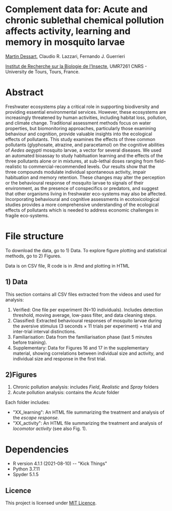 # Complement data for: Acute and chronic sublethal chemical pollution affects activity, learning and memory in mosquito larvae

[Martin Dessart](https://martindessart.github.io/), Claudio R. Lazzari, Fernando J. Guerrieri

[Institut de Recherche sur la Biologie de l’Insecte](https://irbi.univ-tours.fr/), UMR7261 CNRS - University de Tours, Tours, France.

# Abstract
Freshwater ecosystems play a critical role in supporting biodiversity and providing essential environmental services. However, these ecosystems are increasingly threatened by human activities, including habitat loss, pollution, and climate change. Traditional assessment methods focus on water properties, but biomonitoring approaches, particularly those examining behaviour and cognition, provide valuable insights into the ecological effects of pollutants. This study examines the effects of three common pollutants (glyphosate, atrazine, and paracetamol) on the cognitive abilities of *Aedes aegypti* mosquito larvae, a vector for several diseases. We used an automated bioassay to study habituation learning and the effects of the three pollutants alone or in mixtures, at sub-lethal doses ranging from field-realistic to commercial-recommended levels. Our results show that the three compounds modulate individual spontaneous activity, impair habituation and memory retention. These changes may alter the perception or the behavioural response of mosquito larvae to signals of their environment, as the presence of conspecifics or predators, and suggest that other organisms living in freshwater eco-systems may also be affected. Incorporating behavioural and cognitive assessments in ecotoxicological studies provides a more comprehensive understanding of the ecological effects of pollutants which is needed to address economic challenges in fragile eco-systems.

# File structure

To download the data, go to 1) Data.
To explore figure plotting and statistical methods, go to 2) Figures.

Data is on CSV file, R code is in .Rmd and plotting in HTML

## 1) Data

This section contains all CSV files extracted from the videos and used for analysis:

1. Verified: One file per experiment (N=10 individuals). Includes detection threshold, moving average, low-pass filter, and data cleaning steps.
2. Classified: Extracted behavioural responses of mosquito larvae during the aversive stimulus (3 seconds × 11 trials per experiment) + trial and inter-trial interval distinctions.
3. Familiarisation: Data from the familiarisation phase (last 5 minutes before training).
4. Supplementary: Data for Figures 16 and 17 in the supplementary material, showing correlations between individual size and activity, and individual size and response in the first trial.

## 2)Figures
1. Chronic pollution analysis:  includes *Field*, *Realistic* and *Spray* folders
2. Acute pollution analysis: contains the *Acute* folder

Each folder includes:

- "XX_learning": An HTML file summarizing the treatment and analysis of the _escape response_.
- "XX_activity": An HTML file summarizing the treatment and analysis of _locomotor activity_ (see also Fig. 1).

# Dependencies
* R version 4.1.1 (2021-08-10) -- "Kick Things"
* Python 3.7.11
* Spyder 5.1.5

## Licence
This project is licensed under [MIT Licence](https://opensource.org/license/mit/).
